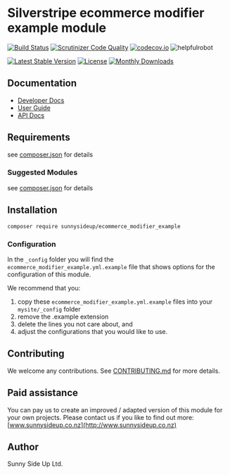 # Silverstripe ecommerce modifier example module
[![Build Status](https://travis-ci.org/sunnysideup/silverstripe-ecommerce_modifier_example.svg?branch=master)](https://travis-ci.org/sunnysideup/silverstripe-ecommerce_modifier_example)
[![Scrutinizer Code Quality](https://scrutinizer-ci.com/g/sunnysideup/silverstripe-ecommerce_modifier_example/badges/quality-score.png?b=master)](https://scrutinizer-ci.com/g/sunnysideup/silverstripe-ecommerce_modifier_example/?branch=master)
[![codecov.io](https://codecov.io/github/sunnysideup/silverstripe-ecommerce_modifier_example/coverage.svg?branch=master)](https://codecov.io/github/sunnysideup/silverstripe-ecommerce_modifier_example?branch=master)
![helpfulrobot](https://helpfulrobot.io/sunnysideup/ecommerce_modifier_example/badge)

[![Latest Stable Version](https://poser.pugx.org/sunnysideup/ecommerce_modifier_example/version)](https://packagist.org/packages/sunnysideup/ecommerce_modifier_example)
[![License](https://poser.pugx.org/sunnysideup/ecommerce_modifier_example/license)](https://packagist.org/packages/sunnysideup/ecommerce_modifier_example)
[![Monthly Downloads](https://poser.pugx.org/sunnysideup/ecommerce_modifier_example/d/monthly)](https://packagist.org/packages/sunnysideup/ecommerce_modifier_example)


## Documentation



 * [Developer Docs](docs/en/INDEX.md)
 * [User Guide](docs/en/userguide.md)
 * [API Docs](http://docs.ssmods.com/sunnysideup/ecommerce_modifier_example/classes.xhtml)

## Requirements



see [composer.json](composer.json) for details

### Suggested Modules



see [composer.json](composer.json) for details


## Installation


```
composer require sunnysideup/ecommerce_modifier_example
```

### Configuration



In the `_config` folder you will find the `ecommerce_modifier_example.yml.example`
file that shows options for the configuration of this module.

We recommend that you:

  1. copy these `ecommerce_modifier_example.yml.example` files into your
`mysite/_config` folder
  2. remove the .example extension
  3. delete the lines you not care about, and
  4. adjust the configurations that you would like to use.


## Contributing



We welcome any contributions. See [CONTRIBUTING.md](CONTRIBUTING.md) for more details.

## Paid assistance



You can pay us to create an improved / adapted version of this module for your own projects.  Please contact us if you like to find out more: [www.sunnysideup.co.nz](http://www.sunnysideup.co.nz)

## Author



Sunny Side Up Ltd.
